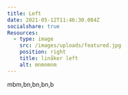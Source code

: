 ```yaml
---
title: Left
date: 2021-05-12T11:46:30.084Z
socialshare: true
Resources:
  - type: image
    src: /images/uploads/featured.jpg
    position: right
    title: linåker left
    alt: mnmnmnm
---
```

 mbm,bn,bn,bn,b